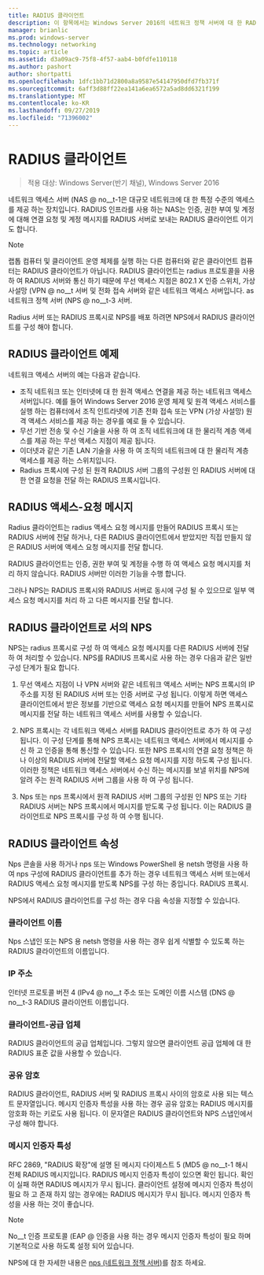 ```yaml
---
title: RADIUS 클라이언트
description: 이 항목에서는 Windows Server 2016의 네트워크 정책 서버에 대 한 RADIUS 클라이언트에 대 한 개요를 제공 합니다.
manager: brianlic
ms.prod: windows-server
ms.technology: networking
ms.topic: article
ms.assetid: d3a09ac9-75f8-4f57-aab4-b0fdfe110118
ms.author: pashort
author: shortpatti
ms.openlocfilehash: 1dfc1bb71d2800a8a9587e54147950dfd7fb371f
ms.sourcegitcommit: 6aff3d88ff22ea141a6ea6572a5ad8dd6321f199
ms.translationtype: MT
ms.contentlocale: ko-KR
ms.lasthandoff: 09/27/2019
ms.locfileid: "71396002"
---
```

# <a name="radius-clients"></a>RADIUS 클라이언트

>적용 대상: Windows Server(반기 채널), Windows Server 2016

네트워크 액세스 서버 \(NAS @ no__t-1은 대규모 네트워크에 대 한 특정 수준의 액세스를 제공 하는 장치입니다. RADIUS 인프라를 사용 하는 NAS는 인증, 권한 부여 및 계정에 대해 연결 요청 및 계정 메시지를 RADIUS 서버로 보내는 RADIUS 클라이언트 이기도 합니다.

>[!NOTE]
>랩톱 컴퓨터 및 클라이언트 운영 체제를 실행 하는 다른 컴퓨터와 같은 클라이언트 컴퓨터는 RADIUS 클라이언트가 아닙니다. RADIUS 클라이언트는 radius 프로토콜을 사용 하 여 RADIUS 서버와 통신 하기 때문에 무선 액세스 지점은 802.1 X 인증 스위치, 가상 사설망 \(VPN @ no__t 서버 및 전화 접속 서버와 같은 네트워크 액세스 서버입니다. as 네트워크 정책 서버 \(NPS @ no__t-3 서버.

Radius 서버 또는 RADIUS 프록시로 NPS를 배포 하려면 NPS에서 RADIUS 클라이언트를 구성 해야 합니다.

## <a name="radius-client-examples"></a>RADIUS 클라이언트 예제

네트워크 액세스 서버의 예는 다음과 같습니다.

- 조직 네트워크 또는 인터넷에 대 한 원격 액세스 연결을 제공 하는 네트워크 액세스 서버입니다. 예를 들어 Windows Server 2016 운영 체제 및 원격 액세스 서비스를 실행 하는 컴퓨터에서 조직 인트라넷에 기존 전화 접속 또는 VPN (가상 사설망) 원격 액세스 서비스를 제공 하는 경우를 예로 들 수 있습니다.
- 무선 기반 전송 및 수신 기술을 사용 하 여 조직 네트워크에 대 한 물리적 계층 액세스를 제공 하는 무선 액세스 지점이 제공 됩니다.
- 이더넷과 같은 기존 LAN 기술을 사용 하 여 조직의 네트워크에 대 한 물리적 계층 액세스를 제공 하는 스위치입니다.
- Radius 프록시에 구성 된 원격 RADIUS 서버 그룹의 구성원 인 RADIUS 서버에 대 한 연결 요청을 전달 하는 RADIUS 프록시입니다.

## <a name="radius-access-request-messages"></a>RADIUS 액세스-요청 메시지

Radius 클라이언트는 radius 액세스 요청 메시지를 만들어 RADIUS 프록시 또는 RADIUS 서버에 전달 하거나, 다른 RADIUS 클라이언트에서 받았지만 직접 만들지 않은 RADIUS 서버에 액세스 요청 메시지를 전달 합니다.

RADIUS 클라이언트는 인증, 권한 부여 및 계정을 수행 하 여 액세스 요청 메시지를 처리 하지 않습니다. RADIUS 서버만 이러한 기능을 수행 합니다.

그러나 NPS는 RADIUS 프록시와 RADIUS 서버로 동시에 구성 될 수 있으므로 일부 액세스 요청 메시지를 처리 하 고 다른 메시지를 전달 합니다.

## <a name="nps-as-a-radius-client"></a>RADIUS 클라이언트로 서의 NPS

NPS는 radius 프록시로 구성 하 여 액세스 요청 메시지를 다른 RADIUS 서버에 전달 하 여 처리할 수 있습니다. NPS를 RADIUS 프록시로 사용 하는 경우 다음과 같은 일반 구성 단계가 필요 합니다.

1. 무선 액세스 지점이 나 VPN 서버와 같은 네트워크 액세스 서버는 NPS 프록시의 IP 주소를 지정 된 RADIUS 서버 또는 인증 서버로 구성 됩니다. 이렇게 하면 액세스 클라이언트에서 받은 정보를 기반으로 액세스 요청 메시지를 만들어 NPS 프록시로 메시지를 전달 하는 네트워크 액세스 서버를 사용할 수 있습니다.

2. NPS 프록시는 각 네트워크 액세스 서버를 RADIUS 클라이언트로 추가 하 여 구성 됩니다. 이 구성 단계를 통해 NPS 프록시는 네트워크 액세스 서버에서 메시지를 수신 하 고 인증을 통해 통신할 수 있습니다. 또한 NPS 프록시의 연결 요청 정책은 하나 이상의 RADIUS 서버에 전달할 액세스 요청 메시지를 지정 하도록 구성 됩니다. 이러한 정책은 네트워크 액세스 서버에서 수신 하는 메시지를 보낼 위치를 NPS에 알려 주는 원격 RADIUS 서버 그룹을 사용 하 여 구성 됩니다.

3. Nps 또는 nps 프록시에서 원격 RADIUS 서버 그룹의 구성원 인 NPS 또는 기타 RADIUS 서버는 NPS 프록시에서 메시지를 받도록 구성 됩니다. 이는 RADIUS 클라이언트로 NPS 프록시를 구성 하 여 수행 됩니다.

## <a name="radius-client-properties"></a>RADIUS 클라이언트 속성

Nps 콘솔을 사용 하거나 nps 또는 Windows PowerShell 용 netsh 명령을 사용 하 여 nps 구성에 RADIUS 클라이언트를 추가 하는 경우 네트워크 액세스 서버 또는에서 RADIUS 액세스 요청 메시지를 받도록 NPS를 구성 하는 중입니다. RADIUS 프록시.

NPS에서 RADIUS 클라이언트를 구성 하는 경우 다음 속성을 지정할 수 있습니다.

### <a name="client-name"></a>클라이언트 이름

 Nps 스냅인 또는 NPS 용 netsh 명령을 사용 하는 경우 쉽게 식별할 수 있도록 하는 RADIUS 클라이언트의 이름입니다.

### <a name="ip-address"></a>IP 주소

인터넷 프로토콜 버전 4 \(IPv4 @ no__t 주소 또는 도메인 이름 시스템 \(DNS @ no__t-3 RADIUS 클라이언트 이름입니다.

### <a name="client-vendor"></a>클라이언트-공급 업체

RADIUS 클라이언트의 공급 업체입니다. 그렇지 않으면 클라이언트 공급 업체에 대 한 RADIUS 표준 값을 사용할 수 있습니다.

### <a name="shared-secret"></a>공유 암호

RADIUS 클라이언트, RADIUS 서버 및 RADIUS 프록시 사이의 암호로 사용 되는 텍스트 문자열입니다. 메시지 인증자 특성을 사용 하는 경우 공유 암호는 RADIUS 메시지를 암호화 하는 키로도 사용 됩니다. 이 문자열은 RADIUS 클라이언트와 NPS 스냅인에서 구성 해야 합니다.

### <a name="message-authenticator-attribute"></a>메시지 인증자 특성

RFC 2869, "RADIUS 확장"에 설명 된 메시지 다이제스트 5 \(MD5 @ no__t-1 해시 전체 RADIUS 메시지입니다. RADIUS 메시지 인증자 특성이 있으면 확인 됩니다. 확인이 실패 하면 RADIUS 메시지가 무시 됩니다. 클라이언트 설정에 메시지 인증자 특성이 필요 하 고 존재 하지 않는 경우에는 RADIUS 메시지가 무시 됩니다. 메시지 인증자 특성을 사용 하는 것이 좋습니다.

>[!NOTE]
>No__t 인증 프로토콜 \(EAP @ 인증을 사용 하는 경우 메시지 인증자 특성이 필요 하며 기본적으로 사용 하도록 설정 되어 있습니다. 

NPS에 대 한 자세한 내용은 [nps (네트워크 정책 서버)](nps-top.md)를 참조 하세요.

